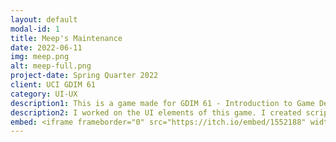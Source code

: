 ```yaml
---
layout: default
modal-id: 1
title: Meep's Maintenance
date: 2022-06-11
img: meep.png
alt: meep-full.png
project-date: Spring Quarter 2022
client: UCI GDIM 61
category: UI-UX
description1: This is a game made for GDIM 61 - Introduction to Game Development done over 8 weeks. With a team of 12, we created a task management game where a ghost must tidy-up a home without being seen by it's homeowners. 
description2: I worked on the UI elements of this game. I created scripts to create indicators pointing to important tasks and the navigable menus. All sound was also implemented by me. 
embed: <iframe frameborder="0" src="https://itch.io/embed/1552188" width="208" height="167"><a href="https://charliethecoder.itch.io/meeps-maintenance">Meep's Maintenance by CharlietheCoder, eiviy, namank100, ninjadare, El Estebann, JDioso17, MirrorCube, Zaney, Stratagist, Riifushi</a></iframe>
---
```

